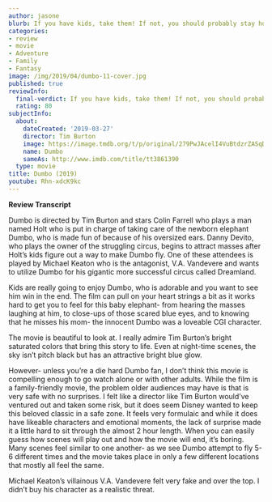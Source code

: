```yaml
---
author: jasone
blurb: If you have kids, take them! If not, you should probably stay home.
categories:
- review
- movie
- Adventure
- Family
- Fantasy
image: /img/2019/04/dumbo-11-cover.jpg
published: true
reviewInfo:
  final-verdict: If you have kids, take them! If not, you should probably stay home
  rating: 80
subjectInfo:
  about:
    dateCreated: '2019-03-27'
    director: Tim Burton
    image: https://image.tmdb.org/t/p/original/279PwJAcelI4VuBtdzrZASqDPQr.jpg
    name: Dumbo
    sameAs: http://www.imdb.com/title/tt3861390
  type: movie
title: Dumbo (2019)
youtube: Rhn-xdcK9kc
---
```


**Review Transcript**

Dumbo is directed by Tim Burton and stars Colin Farrell who plays a man named Holt who is put in charge of taking care of the newborn elephant Dumbo, who is made fun of because of his oversized ears. Danny Devito, who plays the owner of the struggling circus, begins to attract masses after Holt’s kids figure out a way to make Dumbo fly. One of these attendees is played by Michael Keaton who is the antagonist, V.A. Vandevere and wants to utilize Dumbo for his gigantic more successful circus called Dreamland. 

Kids are really going to enjoy Dumbo, who is adorable and you want to see him win in the end. The film can pull on your heart strings a bit as it works hard to get you to feel for this baby elephant- from hearing the masses laughing at him, to close-ups of those scared blue eyes, and to knowing that he misses his mom- the innocent Dumbo was a loveable CGI character.

The movie is beautiful to look at. I really admire Tim Burton’s bright saturated colors that bring this story to life. Even at night-time scenes, the sky isn’t pitch black but has an attractive bright blue glow. 

However- unless you’re a die hard Dumbo fan, I don’t think this movie is compelling enough to go watch alone or with other adults. While the film is a family-friendly movie, the problem older audiences may have is that is very safe with no surprises. I felt like a director like Tim Burton would’ve ventured out and taken some risk, but it does seem Disney wanted to keep this beloved classic in a safe zone. It feels very formulaic and while it does have likeable characters and emotional moments, the lack of surprise made it a little hard to sit through the almost 2 hour length. When you can easily guess how scenes will play out and how the movie will end, it’s boring. Many scenes feel similar to one another- as we see Dumbo attempt to fly 5-6 different times and the movie takes place in only a few different locations that mostly all feel the same.

Michael Keaton’s villainous V.A. Vandevere felt very fake and over the top. I didn’t buy his character as a realistic threat.